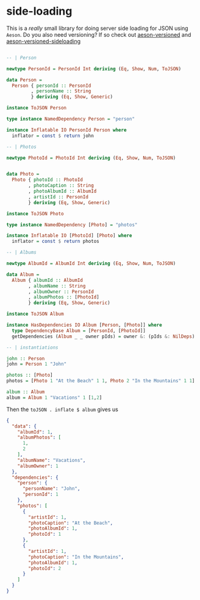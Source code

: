 # side-loading

This is a _really_ small library for doing server side loading for JSON using `Aeson`. Do you also need versioning? If so check out 
[aeson-versioned](https://github.com/benweitzman/servant-aeson-versioned) and [aeson-versioned-sideloading](https://github.com/benweitzman/aeson-versioned-sideloading)

```haskell

-- | Person

newtype PersonId = PersonId Int deriving (Eq, Show, Num, ToJSON)

data Person =
  Person { personId :: PersonId
         , personName :: String
         } deriving (Eq, Show, Generic)

instance ToJSON Person

type instance NamedDependency Person = "person"

instance Inflatable IO PersonId Person where
  inflator = const $ return john

-- | Photos

newtype PhotoId = PhotoId Int deriving (Eq, Show, Num, ToJSON)


data Photo =
  Photo { photoId :: PhotoId
        , photoCaption :: String
        , photoAlbumId :: AlbumId
        , artistId :: PersonId
        } deriving (Eq, Show, Generic)

instance ToJSON Photo

type instance NamedDependency [Photo] = "photos"

instance Inflatable IO [PhotoId] [Photo] where
  inflator = const $ return photos

-- | Albums

newtype AlbumId = AlbumId Int deriving (Eq, Show, Num, ToJSON)

data Album =
  Album { albumId :: AlbumId
        , albumName :: String
        , albumOwner :: PersonId
        , albumPhotos :: [PhotoId]
        } deriving (Eq, Show, Generic)

instance ToJSON Album

instance HasDependencies IO Album [Person, [Photo]] where
  type DependencyBase Album = [PersonId, [PhotoId]]
  getDependencies (Album _ _ owner pIds) = owner &: (pIds &: NilDeps)

-- | instantiations

john :: Person
john = Person 1 "John"

photos :: [Photo]
photos = [Photo 1 "At the Beach" 1 1, Photo 2 "In the Mountains" 1 1]

album :: Album
album = Album 1 "Vacations" 1 [1,2]

```

Then the `toJSON . inflate $ album` gives us

```json
{
  "data": {
    "albumId": 1,
    "albumPhotos": [
      1,
      2
    ],
    "albumName": "Vacations",
    "albumOwner": 1
  },
  "dependencies": {
    "person": {
      "personName": "John",
      "personId": 1
    },
    "photos": [
      {
        "artistId": 1,
        "photoCaption": "At the Beach",
        "photoAlbumId": 1,
        "photoId": 1
      },
      {
        "artistId": 1,
        "photoCaption": "In the Mountains",
        "photoAlbumId": 1,
        "photoId": 2
      }
    ]
  }
}

```

